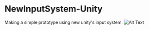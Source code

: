 # NewInputSystem-Unity
Making a simple prototype using new unity's input system.
![Alt Text](https://media.giphy.com/media/MB1Iw1brrQ5qLeBl6R/giphy.gif)
